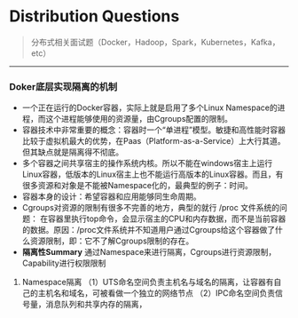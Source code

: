 # Distribution Questions
> 分布式相关面试题（Docker，Hadoop，Spark，Kubernetes，Kafka，etc）

---

### Doker底层实现隔离的机制
- 一个正在运行的Docker容器，实际上就是启用了多个Linux Namespace的进程，而这个进程能够使用的资源量，由Cgroups配置的限制。
- 容器技术中非常重要的概念：容器时一个“单进程”模型。敏捷和高性能时容器比较于虚拟机最大的优势，在Paas（Platform-as-a-Service）上大行其道。但其缺点就是隔离得不彻底。
- 多个容器之间共享宿主的操作系统内核。所以不能在windows宿主上运行Linux容器，低版本的Linux宿主上也不能运行高版本的Linux容器。而且，有很多资源和对象是不能被Namespace化的，最典型的例子：时间。
- 容器本身的设计：希望容器和应用能够同生命周期。
- Cgroups对资源的限制有很多不完善的地方，典型的就行 /proc 文件系统的问题：
在容器里执行top命令，会显示宿主的CPU和内存数据，而不是当前容器的数据。原因：/proc文件系统并不知道用户通过Cgroups给这个容器做了什么资源限制，即：它不了解Cgroups限制的存在。
- **隔离性Summary**
通过Namespace来进行隔离，Cgroups进行资源限制，Capability进行权限限制
1. Namespace隔离
（1）UTS命名空间负责主机名与域名的隔离，让容器有自己的主机名和域名，可被看做一个独立的网络节点
（2）IPC命名空间负责信号量，消息队列和共享内存的隔离，